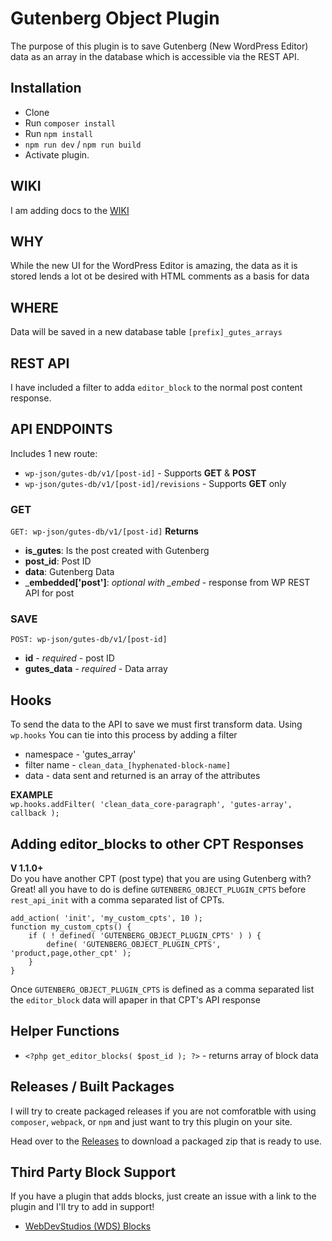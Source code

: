 # Gutenberg Object Plugin
The purpose of this plugin is to save Gutenberg (New WordPress Editor) data as an array in the database which is accessible via the REST API.

## Installation
* Clone
* Run `composer install`
* Run `npm install`
* `npm run dev` / `npm run build`
* Activate plugin.

## WIKI
I am adding docs to the [WIKI](https://github.com/royboy789/gutenberg-object-plugin/wiki)

## WHY
While the new UI for the WordPress Editor is amazing, the data as it is stored lends a lot ot be desired with HTML comments as a basis for data

## WHERE
Data will be saved in a new database table `[prefix]_gutes_arrays`

## REST API
I have included a filter to adda `editor_block` to the normal post content response.

## API ENDPOINTS
Includes 1 new route:  
* `wp-json/gutes-db/v1/[post-id]` - Supports __GET__ & __POST__
* `wp-json/gutes-db/v1/[post-id]/revisions` - Supports __GET__ only 

### GET  
`GET: wp-json/gutes-db/v1/[post-id]`
__Returns__
* __is_gutes__: Is the post created with Gutenberg
* __post_id__: Post ID
* __data__: Gutenberg Data
* ___embedded['post']__: _optional with \_embed_ - response from WP REST API for post  

  
### SAVE
`POST: wp-json/gutes-db/v1/[post-id]`
* __id__ - _required_ - post ID
* __gutes_data__ - _required_ - Data array

## Hooks
To send the data to the API to save we must first transform data. Using `wp.hooks` You can tie into this process by adding a filter  
* namespace - 'gutes_array'
* filter name - `clean_data_[hyphenated-block-name]`
* data - data sent and returned is an array of the attributes

__EXAMPLE__    
`wp.hooks.addFilter( 'clean_data_core-paragraph', 'gutes-array', callback );`

## Adding editor_blocks to other CPT Responses
__V 1.1.0+__  
Do you have another CPT (post type) that you are using Gutenberg with? Great! all you have to do is define `GUTENBERG_OBJECT_PLUGIN_CPTS` before `rest_api_init` with a comma separated list of CPTs.
```
add_action( 'init', 'my_custom_cpts', 10 );
function my_custom_cpts() {
    if ( ! defined( 'GUTENBERG_OBJECT_PLUGIN_CPTS' ) ) {
        define( 'GUTENBERG_OBJECT_PLUGIN_CPTS', 'product,page,other_cpt' );    
    }
}
```
 Once `GUTENBERG_OBJECT_PLUGIN_CPTS` is defined as a comma separated list the `editor_block` data will apaper in that CPT's API response    

## Helper Functions
* `<?php get_editor_blocks( $post_id ); ?>` - returns array of block data

## Releases / Built Packages
I will try to create packaged releases if you are not comforatble with using `composer`, `webpack`, or `npm` and just want to try this plugin on your site.

Head over to the [Releases](https://github.com/royboy789/gutenberg-object-plugin/releases/tag/1.2.0) to download a packaged zip that is ready to use. 

## Third Party Block Support

If you have a plugin that adds blocks, just create an issue with a link to the plugin and I'll try to add in support!

* [WebDevStudios (WDS) Blocks](https://github.com/WebDevStudios/WDS-Blocks)